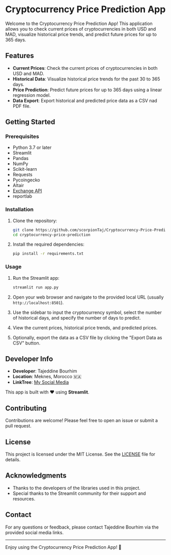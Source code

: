 # Cryptocurrency Price Prediction App

Welcome to the Cryptocurrency Price Prediction App! This application allows you to check current prices of cryptocurrencies in both USD and MAD, visualize historical price trends, and predict future prices for up to 365 days.

## Features

- **Current Prices**: Check the current prices of cryptocurrencies in both USD and MAD.
- **Historical Data**: Visualize historical price trends for the past 30 to 365 days.
- **Price Prediction**: Predict future prices for up to 365 days using a linear regression model.
- **Data Export**: Export historical and predicted price data as a CSV nad PDF file.

## Getting Started

### Prerequisites

- Python 3.7 or later
- Streamlit
- Pandas
- NumPy
- Scikit-learn
- Requests
- Pycoingecko
- Altair
- [Exchange API](https://github.com/fawazahmed0/exchange-api)
- reportlab

### Installation

1. Clone the repository:

   ```bash
   git clone https://github.com/scorpionTaj/Cryptocurrency-Price-Prediction.git
   cd cryptocurrency-price-prediction
   ```

2. Install the required dependencies:

   ```bash
   pip install -r requirements.txt
   ```

### Usage

1. Run the Streamlit app:

   ```bash
   streamlit run app.py
   ```

2. Open your web browser and navigate to the provided local URL (usually `http://localhost:8501`).

3. Use the sidebar to input the cryptocurrency symbol, select the number of historical days, and specify the number of days to predict.

4. View the current prices, historical price trends, and predicted prices.

5. Optionally, export the data as a CSV file by clicking the "Export Data as CSV" button.

## Developer Info

- **Developer**: Tajeddine Bourhim
- **Location**: Meknes, Morocco 🇲🇦
- **LinkTree**: [My Social Media](https://linktr.ee/tajeddineofficiel)

This app is built with ❤️ using **Streamlit**.

## Contributing

Contributions are welcome! Please feel free to open an issue or submit a pull request.

## License

This project is licensed under the MIT License. See the [LICENSE](LICENSE) file for details.

## Acknowledgments

- Thanks to the developers of the libraries used in this project.
- Special thanks to the Streamlit community for their support and resources.

## Contact

For any questions or feedback, please contact Tajeddine Bourhim via the provided social media links.

---

Enjoy using the Cryptocurrency Price Prediction App! 🎉
